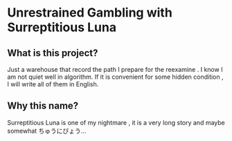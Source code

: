 # Unrestrained Gambling with Surreptitious Luna

## What is this project?

Just a warehouse that record the path I prepare for the reexamine .
I know I am not quiet well in algorithm. If it is convenient for some hidden condition , I will write all of them in English.


## Why this name?

Surreptitious Luna is one of my nightmare , it is a very long story and maybe somewhat ちゅうにびょう...